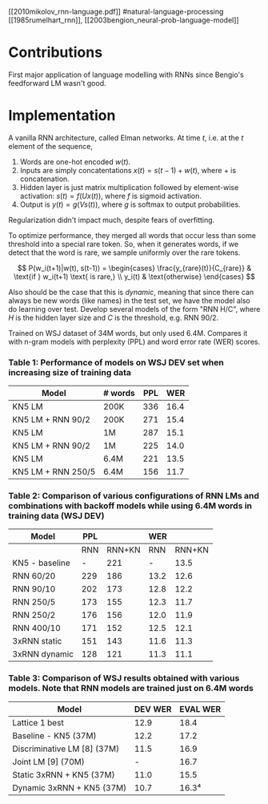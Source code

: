 [[2010mikolov_rnn-language.pdf]]
#natural-language-processing
[[1985rumelhart_rnn]], [[2003bengion_neural-prob-language-model]] 

# Contributions 

   First major application of language modelling with RNNs since Bengio's feedforward LM wasn't good. 

# Implementation 
   
   A vanilla RNN architecture, called Elman networks. At time $t$, i.e. at the $t$ element of the sequence, 
   1. Words are one-hot encoded $w(t)$. 
   2. Inputs are simply concatentations $x(t) = s(t-1) + w(t)$, where $+$ is concatenation. 
   2. Hidden layer is just matrix multiplication followed by element-wise activation: $s(t) = f(U x(t))$, where $f$ is sigmoid activation. 
   3. Output is $y(t) = g(V s(t))$, where $g$ is softmax to output probabilities. 

   Regularization didn't impact much, despite fears of overfitting. 

   To optimize performance, they merged all words that occur less than some threshold into a special rare token. So, when it generates words, if we detect that the word is rare, we sample uniformly over the rare tokens. 

   $$
      P(w_i(t+1)|w(t), s(t-1)) = \begin{cases} 
      \frac{y_{rare}(t)}{C_{rare}} & \text{if } w_i(t+1) \text{ is rare,} \\
      y_i(t) & \text{otherwise}
      \end{cases}
   $$ 

   Also should be the case that this is *dynamic*, meaning that since there can always be new words (like names) in the test set, we have the model also do learning over test. Develop several models of the form "RNN H/C", where $H$ is the hidden layer size and $C$ is the threshold, e.g. RNN 90/2. 

   Trained on WSJ dataset of 34M words, but only used 6.4M. Compares it with n-gram models with perplexity (PPL) and word error rate (WER) scores. 

   ### Table 1: Performance of models on WSJ DEV set when increasing size of training data

   | Model | # words | PPL | WER |
   |-------|---------|-----|-----|
   | KN5 LM | 200K | 336 | 16.4 |
   | KN5 LM + RNN 90/2 | 200K | 271 | 15.4 |
   | KN5 LM | 1M | 287 | 15.1 |
   | KN5 LM + RNN 90/2 | 1M | 225 | 14.0 |
   | KN5 LM | 6.4M | 221 | 13.5 |
   | KN5 LM + RNN 250/5 | 6.4M | 156 | 11.7 |

   ### Table 2: Comparison of various configurations of RNN LMs and combinations with backoff models while using 6.4M words in training data (WSJ DEV)

   | Model | PPL |  | WER |  |
   |-------|-----|-----|-----|-----|
   |  | RNN | RNN+KN | RNN | RNN+KN |
   | KN5 - baseline | - | 221 | - | 13.5 |
   | RNN 60/20 | 229 | 186 | 13.2 | 12.6 |
   | RNN 90/10 | 202 | 173 | 12.8 | 12.2 |
   | RNN 250/5 | 173 | 155 | 12.3 | 11.7 |
   | RNN 250/2 | 176 | 156 | 12.0 | 11.9 |
   | RNN 400/10 | 171 | 152 | 12.5 | 12.1 |
   | 3xRNN static | 151 | 143 | 11.6 | 11.3 |
   | 3xRNN dynamic | 128 | 121 | 11.3 | 11.1 |

   ### Table 3: Comparison of WSJ results obtained with various models. Note that RNN models are trained just on 6.4M words

   | Model | DEV WER | EVAL WER |
   |-------|---------|----------|
   | Lattice 1 best | 12.9 | 18.4 |
   | Baseline - KN5 (37M) | 12.2 | 17.2 |
   | Discriminative LM [8] (37M) | 11.5 | 16.9 |
   | Joint LM [9] (70M) | - | 16.7 |
   | Static 3xRNN + KN5 (37M) | 11.0 | 15.5 |
   | Dynamic 3xRNN + KN5 (37M) | 10.7 | 16.3⁴ |


